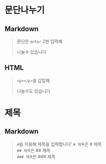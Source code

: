 # 문단나누기

## Markdown
>문단은 `enter` 2번 입력해     
>
>나눌수 있습니다         

## HTML
> `<p></p>`을 삽입해 <p>나눌수도 있습니다</p>

# 제목
## Markdown
>`#`을 이용해 제목을 입력합니다'
> `# 제목`은 # 제목<br>
> `## 제목`은 ## 제목<br>
> `### 제목`은 ### 제목<br>
